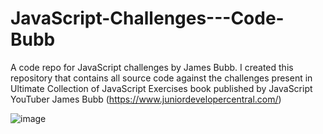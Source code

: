 # JavaScript-Challenges---Code-Bubb
A code repo for JavaScript challenges by James Bubb. 
I created this repository that contains all source code against the challenges present in Ultimate Collection of JavaScript Exercises book published by JavaScript YouTuber James Bubb (https://www.juniordevelopercentral.com/)


![image](https://github.com/sandeeptanjore/JavaScript-Challenges---Code-Bubb/assets/82674484/a4a4d662-5bf1-4da1-ba3f-76e3869f4537)
